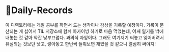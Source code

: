 # 📔Daily-Records

이 디렉토리에는 개발 공부를 하면서 드는 생각이나 감상을 기록할 예정이다. 기록이 분산되는 게 싫어서 TIL 저장소에 함께 아카이빙 하기로 마음 먹었는데, 어째 일기를 밖에 내놓는 것 같아 약간 낯부끄럽다. 과의식 자잉이다. 그래도 여기저기 써놓고 잊어버려서 유실되는 것보단 낫고, 쌓아놓고 한번씩 들춰보면 재밌을 것 같으니 열심히 써야지! 
